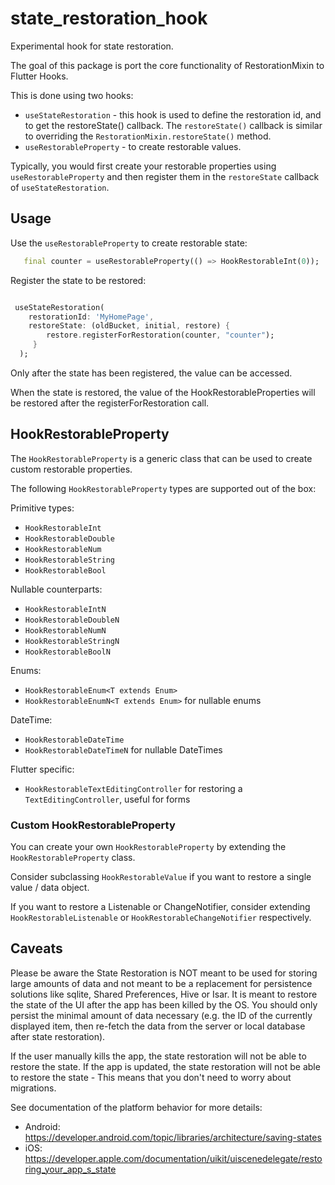 # state_restoration_hook

Experimental hook for state restoration.

The goal of this package is port the core functionality of RestorationMixin to Flutter Hooks.

This is done using two hooks:

  * `useStateRestoration` - this hook is used to define the restoration id, and to get the restoreState() callback. 
    The `restoreState()` callback is similar to overriding the `RestorationMixin.restoreState()` method.
  * `useRestorableProperty` - to create restorable values. 

Typically, you would first create your restorable properties using `useRestorableProperty` and then register
them in the `restoreState` callback of `useStateRestoration`.

## Usage

Use the `useRestorableProperty` to create restorable state:

```dart
   final counter = useRestorableProperty(() => HookRestorableInt(0));
```

Register the state to be restored:

```dart

 useStateRestoration(
    restorationId: 'MyHomePage',
    restoreState: (oldBucket, initial, restore) {
        restore.registerForRestoration(counter, "counter");
     }
  );


```

Only after the state has been registered, the value can be accessed.

When the state is restored, the value of the HookRestorableProperties will be restored after the registerForRestoration call.

## HookRestorableProperty

The `HookRestorableProperty` is a generic class that can be used to create custom restorable properties.

The following `HookRestorableProperty` types are supported out of the box:

Primitive types:

  * `HookRestorableInt`
  * `HookRestorableDouble`
  * `HookRestorableNum`
  * `HookRestorableString`
  * `HookRestorableBool`

Nullable counterparts:

  * `HookRestorableIntN`
  * `HookRestorableDoubleN`
  * `HookRestorableNumN`
  * `HookRestorableStringN`
  * `HookRestorableBoolN`

Enums:

  * `HookRestorableEnum<T extends Enum>`
  * `HookRestorableEnumN<T extends Enum>` for nullable enums

DateTime:

  * `HookRestorableDateTime`
  * `HookRestorableDateTimeN` for nullable DateTimes

Flutter specific:

  * `HookRestorableTextEditingController` for restoring a `TextEditingController`, useful for forms

### Custom HookRestorableProperty

You can create your own `HookRestorableProperty` by extending the `HookRestorableProperty` class.

Consider subclassing `HookRestorableValue` if you want to restore a single value / data object.

If you want to restore a Listenable or ChangeNotifier, consider 
extending `HookRestorableListenable` or `HookRestorableChangeNotifier` respectively.

## Caveats

Please be aware the State Restoration is NOT meant to be used for storing large amounts of data and
not meant to be a replacement for persistence solutions like sqlite, Shared Preferences, Hive or 
Isar. 
It is meant to restore the state of the UI after
the app has been killed by the OS. You should only persist the minimal amount of data necessary 
(e.g. the ID of the currently displayed item, then 
re-fetch the data from the server or local database after state restoration).

If the user manually kills the app, the state restoration will not be able to restore the state.
If the app is updated, the state restoration will not be able to restore the state - This means
that you don't need to worry about migrations.

See documentation of the platform behavior for more details: 

- Android: https://developer.android.com/topic/libraries/architecture/saving-states
- iOS: https://developer.apple.com/documentation/uikit/uiscenedelegate/restoring_your_app_s_state

